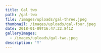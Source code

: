 ```yaml
---
title: Gal two
path: /gal-two
file: /images/uploads/gal-three.jpeg
thumbnail: /images/uploads/gal-four.jpeg
date: 2018-01-09T16:47:22.841Z
galleryImages:
  - /images/uploads/gal-two.jpeg
description: 'Y'
---
```


